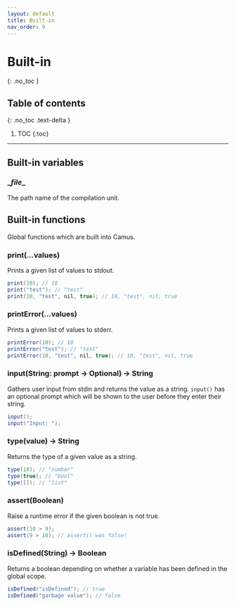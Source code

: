 ```yaml
---
layout: default
title: Built-in
nav_order: 9
---
```


# Built-in
{: .no_toc }

## Table of contents
{: .no_toc .text-delta }

1. TOC
{:toc}

---

## Built-in variables

### \__file__

The path name of the compilation unit.

## Built-in functions

Global functions which are built into Camus.

### print(...values)

Prints a given list of values to stdout.

```cs
print(10); // 10
print("test"); // "test"
print(10, "test", nil, true); // 10, "test", nil, true
```

### printError(...values)

Prints a given list of values to stderr.

```cs
printError(10); // 10
printError("test"); // "test"
printError(10, "test", nil, true); // 10, "test", nil, true
```

### input(String: prompt -> Optional) -> String

Gathers user input from stdin and returns the value as a string. `input()` has an optional prompt which will be shown to
the user before they enter their string.

```cs
input();
input("Input: ");
```

### type(value) -> String

Returns the type of a given value as a string.

```cs
type(10); // "number"
type(true); // "bool"
type([]); // "list"
```

### assert(Boolean)

Raise a runtime error if the given boolean is not true.

```cs
assert(10 > 9);
assert(9 > 10); // assert() was false!
```

### isDefined(String) -> Boolean

Returns a boolean depending on whether a variable has been defined in the global scope.

```cs
isDefined("isDefined"); // true
isDefined("garbage value"); // false
```
